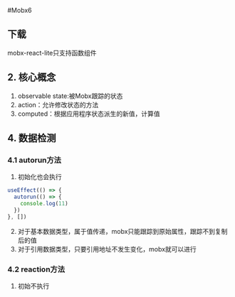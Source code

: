 #Mobx6
## 下载
mobx-react-lite只支持函数组件
## 2. 核心概念
1. observable state:被Mobx跟踪的状态
2. action：允许修改状态的方法
3. computed：根据应用程序状态派生的新值，计算值
## 4. 数据检测

### 4.1 autorun方法
1. 初始化也会执行
```JavaScript
useEffect(() => {
  autorun(() => {
    console.log(11)
  })
}, [])
```
2. 对于基本数据类型，属于值传递，mobx只能跟踪到原始属性，跟踪不到复制后的值
3. 对于引用数据类型，只要引用地址不发生变化，mobx就可以进行

### 4.2 reaction方法
1. 初始不执行